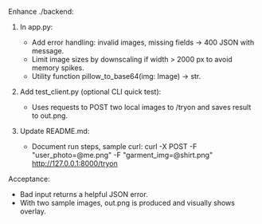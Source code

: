 Enhance ./backend:

1. In app.py:

   - Add error handling: invalid images, missing fields -> 400 JSON with message.
   - Limit image sizes by downscaling if width > 2000 px to avoid memory spikes.
   - Utility function pillow_to_base64(img: Image) -> str.

2. Add test_client.py (optional CLI quick test):

   - Uses requests to POST two local images to /tryon and saves result to out.png.

3. Update README.md:
   - Document run steps, sample curl:
     curl -X POST -F "user_photo=@me.png" -F "garment_img=@shirt.png" http://127.0.0.1:8000/tryon

Acceptance:

- Bad input returns a helpful JSON error.
- With two sample images, out.png is produced and visually shows overlay.
